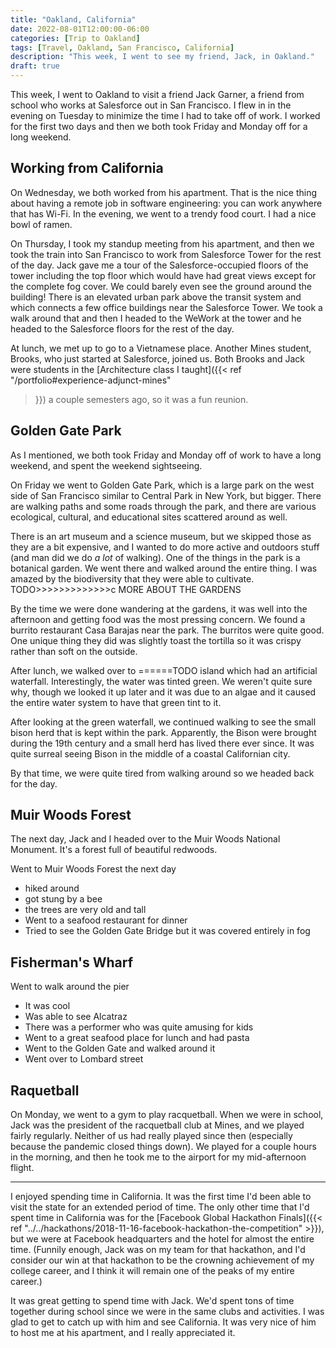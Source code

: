 ```yaml
---
title: "Oakland, California"
date: 2022-08-01T12:00:00-06:00
categories: [Trip to Oakland]
tags: [Travel, Oakland, San Francisco, California]
description: "This week, I went to see my friend, Jack, in Oakland."
draft: true
---
```


This week, I went to Oakland to visit a friend Jack Garner, a friend from school
who works at Salesforce out in San Francisco. I flew in in the evening on
Tuesday to minimize the time I had to take off of work. I worked for the first
two days and then we both took Friday and Monday off for a long weekend.

## Working from California

On Wednesday, we both worked from his apartment. That is the nice thing
about having a remote job in software engineering: you can work anywhere that
has Wi-Fi. In the evening, we went to a trendy food court. I had a nice bowl of
ramen.

On Thursday, I took my standup meeting from his apartment, and then we took the
train into San Francisco to work from Salesforce Tower for the rest of the day.
Jack gave me a tour of the Salesforce-occupied floors of the tower including the
top floor which would have had great views except for the complete fog cover. We
could barely even see the ground around the building! There is an elevated urban
park above the transit system and which connects a few office buildings near the
Salesforce Tower. We took a walk around that and then I headed to the WeWork at
the tower and he headed to the Salesforce floors for the rest of the day.

At lunch, we met up to go to a Vietnamese place. Another Mines student, Brooks,
who just started at Salesforce, joined us. Both Brooks and Jack were students in
the [Architecture class I taught]({{< ref "/portfolio#experience-adjunct-mines"
>}}) a couple semesters ago, so it was a fun reunion.

## Golden Gate Park

As I mentioned, we both took Friday and Monday off of work to have a long
weekend, and spent the weekend sightseeing.

On Friday we went to Golden Gate Park, which is a large park on the west side of
San Francisco similar to Central Park in New York, but bigger. There are walking
paths and some roads through the park, and there are various ecological,
cultural, and educational sites scattered around as well.

There is an art museum and a science museum, but we skipped those as they are a
bit expensive, and I wanted to do more active and outdoors stuff (and man did we
do _a lot_ of walking). One of the things in the park is a botanical garden. We
went there and walked around the entire thing. I was amazed by the biodiversity
that they were able to cultivate.
TODO>>>>>>>>>>>>>c MORE ABOUT THE GARDENS

By the time we were done wandering at the gardens, it was well into the
afternoon and getting food was the most pressing concern. We found a burrito
restaurant Casa Barajas near the park. The burritos were quite good. One unique
thing they did was slightly toast the tortilla so it was crispy rather than soft
on the outside.

After lunch, we walked over to ======TODO island which had an artificial
waterfall. Interestingly, the water was tinted green. We weren't quite sure why,
though we looked it up later and it was due to an algae and it caused the entire
water system to have that green tint to it.

After looking at the green waterfall, we continued walking to see the small
bison herd that is kept within the park. Apparently, the Bison were brought
during the 19th century and a small herd has lived there ever since. It was
quite surreal seeing Bison in the middle of a coastal Californian city.

By that time, we were quite tired from walking around so we headed back for the
day.

## Muir Woods Forest

The next day, Jack and I headed over to the Muir Woods National Monument. It's a
forest full of beautiful redwoods.

Went to Muir Woods Forest the next day

* hiked around
* got stung by a bee
* the trees are very old and tall
* Went to a seafood restaurant for dinner
* Tried to see the Golden Gate Bridge but it was covered entirely in fog

## Fisherman's Wharf

Went to walk around the pier

* It was cool
* Was able to see Alcatraz
* There was a performer who was quite amusing for kids
* Went to a great seafood place for lunch and had pasta
* Went to the Golden Gate and walked around it
* Went over to Lombard street

## Raquetball

On Monday, we went to a gym to play racquetball. When we were in school, Jack
was the president of the racquetball club at Mines, and we played fairly
regularly. Neither of us had really played since then (especially because the
pandemic closed things down). We played for a couple hours in the morning, and
then he took me to the airport for my mid-afternoon flight.

-----------------

I enjoyed spending time in California. It was the first time I'd been able to
visit the state for an extended period of time. The only other time that I'd
spent time in California was for the [Facebook Global Hackathon Finals]({{< ref
"../../hackathons/2018-11-16-facebook-hackathon-the-competition" >}}), but we
were at Facebook headquarters and the hotel for almost the entire time. (Funnily
enough, Jack was on my team for that hackathon, and I'd consider our win at that
hackathon to be the crowning achievement of my college career, and I think it
will remain one of the peaks of my entire career.)

It was great getting to spend time with Jack. We'd spent tons of time together
during school since we were in the same clubs and activities. I was glad to get
to catch up with him and see California. It was very nice of him to host me at
his apartment, and I really appreciated it.
